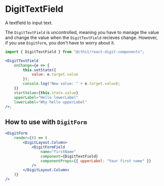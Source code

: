 # DigitTextField

A textfield to input text.

The `DigitTextField` is uncontrolled, meaning you have to manage the value and change the value when the `DigitTextField` recieves change. However, if you use `DigitForm`, you don't have to worry about it.

```jsx
import { DigitTextField } from "@cthit/react-digit-components";

<DigitTextField
    onChange={e => {
        this.setState({
            value: e.target.value
        });
        console.log("New value: " + e.target.value);
    }}
    startValue={this.state.value}
    upperLabel="Hello lowerLabel"
    lowerLabel="Why hello upperLabel"
/>;
```

## How to use with `DigitForm`

```jsx
<DigitForm
    render={() => (
        <DigitLayout.Column>
            <DigitFormField
                name="firstName"
                component={DigitTextField}
                componentProps={{ upperLabel: "Your first name" }}
            />
        </DigitLayout.Column>
    )}
/>
```
